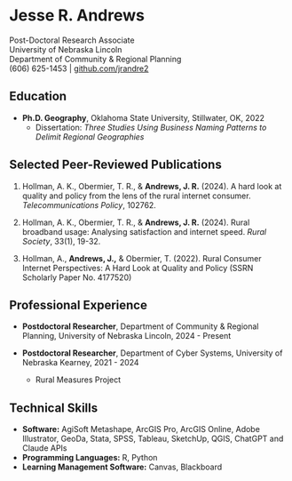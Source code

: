 # Jesse R. Andrews

Post-Doctoral Research Associate  
University of Nebraska Lincoln  
Department of Community & Regional Planning  
(606) 625-1453 | [github.com/jrandre2](https://github.com/jrandre2)

## Education

- **Ph.D. Geography**, Oklahoma State University, Stillwater, OK, 2022
  - Dissertation: *Three Studies Using Business Naming Patterns to Delimit Regional Geographies*

## Selected Peer-Reviewed Publications

1. Hollman, A. K., Obermier, T. R., & **Andrews, J. R.** (2024). A hard look at quality and policy from the lens of the rural internet consumer. *Telecommunications Policy*, 102762.

2. Hollman, A. K., Obermier, T. R., & **Andrews, J. R.** (2024). Rural broadband usage: Analysing satisfaction and internet speed. *Rural Society*, 33(1), 19-32.

3. Hollman, A., **Andrews, J.,** & Obermier, T. (2022). Rural Consumer Internet Perspectives: A Hard Look at Quality and Policy (SSRN Scholarly Paper No. 4177520)

## Professional Experience

- **Postdoctoral Researcher**, Department of Community & Regional Planning, University of Nebraska Lincoln, 2024 - Present

- **Postdoctoral Researcher**, Department of Cyber Systems, University of Nebraska Kearney, 2021 - 2024
  - Rural Measures Project

## Technical Skills

- **Software:** AgiSoft Metashape, ArcGIS Pro, ArcGIS Online, Adobe Illustrator, GeoDa, Stata, SPSS, Tableau, SketchUp, QGIS, ChatGPT and Claude APIs
- **Programming Languages:** R, Python
- **Learning Management Software:** Canvas, Blackboard
